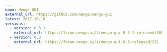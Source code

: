```yaml
---
name: Nengo GUI
external_url: https://github.com/nengo/nengo-gui
latest: 2017-10-18
versions:
  - version: 0.3.1
    external_url: https://forum.nengo.ai/t/nengo-gui-0-3-1-released/408
  - version: 0.3
    external_url: https://forum.nengo.ai/t/nengo-gui-0-3-released/231
---
```

